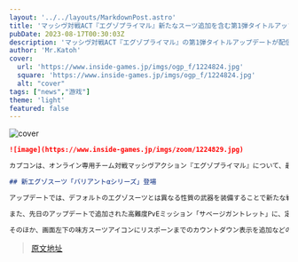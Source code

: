 ```yaml
---
layout: '../../layouts/MarkdownPost.astro'
title: 'マッシヴ対戦ACT『エグゾプライマル』新たなスーツ追加を含む第1弾タイトルアップデート配信開始！'
pubDate: 2023-08-17T00:30:03Z
description: 'マッシヴ対戦ACT『エグゾプライマル』の第1弾タイトルアップデートが配信開始され、新たなスーツが追加されました。'
author: 'Mr.Katoh'
cover:
  url: 'https://www.inside-games.jp/imgs/ogp_f/1224824.jpg'
  square: 'https://www.inside-games.jp/imgs/ogp_f/1224824.jpg'
  alt: "cover"
tags: ["news","游戏"]
theme: 'light'
featured: false
---
```


![cover](https://www.inside-games.jp/imgs/ogp_f/1224824.jpg)

```markdown
![image](https://www.inside-games.jp/imgs/zoom/1224829.jpg)

カプコンは、オンライン専用チーム対戦マッシヴアクション『エグゾプライマル』について、最新の「タイトルアップデート1」を配信開始しました。

## 新エグゾスーツ「バリアントαシリーズ」登場

アップデートでは、デフォルトのエグゾスーツとは異なる性質の武器を装備することで新たな戦術が可能になる10体の「バリアントαシリーズ」が登場。このスーツは、デフォルトのエグゾスーツのレベルを20まで上げることでビックコインで交換できるほか、有料の早期解放チケット購入でも入手できます。

また、先日のアップデートで追加された高難度PvEミッション「サベージガントレット」に、定期的に開催されるボスバトルを追加。プレイヤーやスーツレベル報酬に34種類の新たなモジュールが追加されるほか、ウォーチェストの新報酬やゲーム内の新メダル、新アワードの追加や既存アワード一部のデザイン変更なども行われます。

そのほか、画面左下の味方スーツアイコンにリスポーンまでのカウントダウン表示を追加などのUI改善を実施。エグゾスーツやエネミー、ゲームモードなど多くの項目でのバランス調整および不具合の修正も行われています。詳細は[公式のパッチノート](https://info.exoprimal.com/ja-jp/pages/update_230816_002/)をご覧ください。
```

>[原文地址](https://www.inside-games.jp/article/2023/08/17/147872.html)  